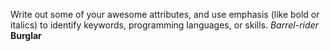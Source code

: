 Write out some of your awesome attributes, and use emphasis (like bold or italics) to identify keywords, programming languages, or skills.
*Barrel-rider*
__Burglar__ 
